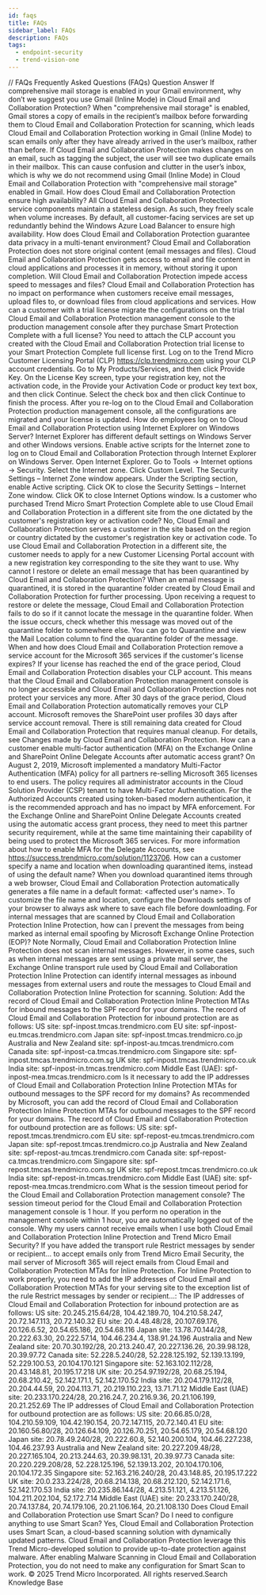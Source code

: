 ```yaml
---
id: faqs
title: FAQs
sidebar_label: FAQs
description: FAQs
tags:
  - endpoint-security
  - trend-vision-one
---
```


/*<![CDATA[*/ $('#title').html($('meta[name=map-description]').attr('content')); /*]]>*/ FAQs Frequently Asked Questions (FAQs) Question Answer If comprehensive mail storage is enabled in your Gmail environment, why don’t we suggest you use Gmail (Inline Mode) in Cloud Email and Collaboration Protection? When "comprehensive mail storage" is enabled, Gmail stores a copy of emails in the recipient’s mailbox before forwarding them to Cloud Email and Collaboration Protection for scanning, which leads Cloud Email and Collaboration Protection working in Gmail (Inline Mode) to scan emails only after they have already arrived in the user’s mailbox, rather than before. If Cloud Email and Collaboration Protection makes changes on an email, such as tagging the subject, the user will see two duplicate emails in their mailbox. This can cause confusion and clutter in the user’s inbox, which is why we do not recommend using Gmail (Inline Mode) in Cloud Email and Collaboration Protection with "comprehensive mail storage" enabled in Gmail. How does Cloud Email and Collaboration Protection ensure high availability? All Cloud Email and Collaboration Protection service components maintain a stateless design. As such, they freely scale when volume increases. By default, all customer-facing services are set up redundantly behind the Windows Azure Load Balancer to ensure high availability. How does Cloud Email and Collaboration Protection guarantee data privacy in a multi-tenant environment? Cloud Email and Collaboration Protection does not store original content (email messages and files). Cloud Email and Collaboration Protection gets access to email and file content in cloud applications and processes it in memory, without storing it upon completion. Will Cloud Email and Collaboration Protection impede access speed to messages and files? Cloud Email and Collaboration Protection has no impact on performance when customers receive email messages, upload files to, or download files from cloud applications and services. How can a customer with a trial license migrate the configurations on the trial Cloud Email and Collaboration Protection management console to the production management console after they purchase Smart Protection Complete with a full license? You need to attach the CLP account you created with the Cloud Email and Collaboration Protection trial license to your Smart Protection Complete full license first. Log on to the Trend Micro Customer Licensing Portal (CLP) https://clp.trendmicro.com using your CLP account credentials. Go to My Products/Services, and then click Provide Key. On the License Key screen, type your registration key, not the activation code, in the Provide your Activation Code or product key text box, and then click Continue. Select the check box and then click Continue to finish the process. After you re-log on to the Cloud Email and Collaboration Protection production management console, all the configurations are migrated and your license is updated. How do employees log on to Cloud Email and Collaboration Protection using Internet Explorer on Windows Server? Internet Explorer has different default settings on Windows Server and other Windows versions. Enable active scripts for the Internet zone to log on to Cloud Email and Collaboration Protection through Internet Explorer on Windows Server. Open Internet Explorer. Go to Tools → Internet options → Security. Select the Internet zone. Click Custom Level. The Security Settings – Internet Zone window appears. Under the Scripting section, enable Active scripting. Click OK to close the Security Settings – Internet Zone window. Click OK to close Internet Options window. Is a customer who purchased Trend Micro Smart Protection Complete able to use Cloud Email and Collaboration Protection in a different site from the one dictated by the customer's registration key or activation code? No, Cloud Email and Collaboration Protection serves a customer in the site based on the region or country dictated by the customer's registration key or activation code. To use Cloud Email and Collaboration Protection in a different site, the customer needs to apply for a new Customer Licensing Portal account with a new registration key corresponding to the site they want to use. Why cannot I restore or delete an email message that has been quarantined by Cloud Email and Collaboration Protection? When an email message is quarantined, it is stored in the quarantine folder created by Cloud Email and Collaboration Protection for further processing. Upon receiving a request to restore or delete the message, Cloud Email and Collaboration Protection fails to do so if it cannot locate the message in the quarantine folder. When the issue occurs, check whether this message was moved out of the quarantine folder to somewhere else. You can go to Quarantine and view the Mail Location column to find the quarantine folder of the message. When and how does Cloud Email and Collaboration Protection remove a service account for the Microsoft 365 services if the customer's license expires? If your license has reached the end of the grace period, Cloud Email and Collaboration Protection disables your CLP account. This means that the Cloud Email and Collaboration Protection management console is no longer accessible and Cloud Email and Collaboration Protection does not protect your services any more. After 30 days of the grace period, Cloud Email and Collaboration Protection automatically removes your CLP account. Microsoft removes the SharePoint user profiles 30 days after service account removal. There is still remaining data created for Cloud Email and Collaboration Protection that requires manual cleanup. For details, see Changes made by Cloud Email and Collaboration Protection. How can a customer enable multi-factor authentication (MFA) on the Exchange Online and SharePoint Online Delegate Accounts after automatic access grant? On August 2, 2019, Microsoft implemented a mandatory Multi-Factor Authentication (MFA) policy for all partners re-selling Microsoft 365 licenses to end users. The policy requires all administrator accounts in the Cloud Solution Provider (CSP) tenant to have Multi-Factor Authentication. For the Authorized Accounts created using token-based modern authentication, it is the recommended approach and has no impact by MFA enforcement. For the Exchange Online and SharePoint Online Delegate Accounts created using the automatic access grant process, they need to meet this partner security requirement, while at the same time maintaining their capability of being used to protect the Microsoft 365 services. For more information about how to enable MFA for the Delegate Accounts, see https://success.trendmicro.com/solution/1123706. How can a customer specify a name and location when downloading quarantined items, instead of using the default name? When you download quarantined items through a web browser, Cloud Email and Collaboration Protection automatically generates a file name in a default format: <timestamp>_<email subject or file name>_<affected user's name>. To customize the file name and location, configure the Downloads settings of your browser to always ask where to save each file before downloading. For internal messages that are scanned by Cloud Email and Collaboration Protection Inline Protection, how can I prevent the messages from being marked as internal email spoofing by Microsoft Exchange Online Protection (EOP)? Note Normally, Cloud Email and Collaboration Protection Inline Protection does not scan internal messages. However, in some cases, such as when internal messages are sent using a private mail server, the Exchange Online transport rule used by Cloud Email and Collaboration Protection Inline Protection can identify internal messages as inbound messages from external users and route the messages to Cloud Email and Collaboration Protection Inline Protection for scanning. Solution: Add the record of Cloud Email and Collaboration Protection Inline Protection MTAs for inbound messages to the SPF record for your domains. The record of Cloud Email and Collaboration Protection for inbound protection are as follows: US site: spf-inpost.tmcas.trendmicro.com EU site: spf-inpost-eu.tmcas.trendmicro.com Japan site: spf-inpost.tmcas.trendmicro.co.jp Australia and New Zealand site: spf-inpost-au.tmcas.trendmicro.com Canada site: spf-inpost-ca.tmcas.trendmicro.com Singapore site: spf-inpost.tmcas.trendmicro.com.sg UK site: spf-inpost.tmcas.trendmicro.co.uk India site: spf-inpost-in.tmcas.trendmicro.com Middle East (UAE): spf-inpost-mea.tmcas.trendmicro.com Is it necessary to add the IP addresses of Cloud Email and Collaboration Protection Inline Protection MTAs for outbound messages to the SPF record for my domains? As recommended by Microsoft, you can add the record of Cloud Email and Collaboration Protection Inline Protection MTAs for outbound messages to the SPF record for your domains. The record of Cloud Email and Collaboration Protection for outbound protection are as follows: US site: spf-repost.tmcas.trendmicro.com EU site: spf-repost-eu.tmcas.trendmicro.com Japan site: spf-repost.tmcas.trendmicro.co.jp Australia and New Zealand site: spf-repost-au.tmcas.trendmicro.com Canada site: spf-repost-ca.tmcas.trendmicro.com Singapore site: spf-repost.tmcas.trendmicro.com.sg UK site: spf-repost.tmcas.trendmicro.co.uk India site: spf-repost-in.tmcas.trendmicro.com Middle East (UAE) site: spf-repost-mea.tmcas.trendmicro.com What is the session timeout period for the Cloud Email and Collaboration Protection management console? The session timeout period for the Cloud Email and Collaboration Protection management console is 1 hour. If you perform no operation in the management console within 1 hour, you are automatically logged out of the console. Why my users cannot receive emails when I use both Cloud Email and Collaboration Protection Inline Protection and Trend Micro Email Security? If you have added the transport rule Restrict messages by sender or recipient... to accept emails only from Trend Micro Email Security, the mail server of Microsoft 365 will reject emails from Cloud Email and Collaboration Protection MTAs for Inline Protection. For Inline Protection to work properly, you need to add the IP addresses of Cloud Email and Collaboration Protection MTAs for your serving site to the exception list of the rule Restrict messages by sender or recipient...: The IP addresses of Cloud Email and Collaboration Protection for inbound protection are as follows: US site: 20.245.215.64/28, 104.42.189.70, 104.210.58.247, 20.72.147.113, 20.72.140.32 EU site: 20.4.48.48/28, 20.107.69.176, 20.126.6.52, 20.54.65.186, 20.54.68.116 Japan site: 13.78.70.144/28, 20.222.63.30, 20.222.57.14, 104.46.234.4, 138.91.24.196 Australia and New Zealand site: 20.70.30.192/28, 20.213.240.47, 20.227.136.26, 20.39.98.128, 20.39.97.72 Canada site: 52.228.5.240/28, 52.228.125.192, 52.139.13.199, 52.229.100.53, 20.104.170.121 Singapore site: 52.163.102.112/28, 20.43.148.81, 20.195.17.218 UK site: 20.254.97.192/28, 20.68.25.194, 20.68.210.42, 52.142.171.1, 52.142.170.52 India site: 20.204.179.112/28, 20.204.44.59, 20.204.113.71, 20.219.110.223, 13.71.71.12 Middle East (UAE) site: 20.233.170.224/28, 20.216.24.7, 20.216.9.36, 20.21.106.199, 20.21.252.69 The IP addresses of Cloud Email and Collaboration Protection for outbound protection are as follows: US site: 20.66.85.0/28, 104.210.59.109, 104.42.190.154, 20.72.147.115, 20.72.140.41 EU site: 20.160.56.80/28, 20.126.64.109, 20.126.70.251, 20.54.65.179, 20.54.68.120 Japan site: 20.78.49.240/28, 20.222.60.8, 52.140.200.104, 104.46.227.238, 104.46.237.93 Australia and New Zealand site: 20.227.209.48/28, 20.227.165.104, 20.213.244.63, 20.39.98.131, 20.39.97.73 Canada site: 20.220.229.208/28, 52.228.125.196, 52.139.13.202, 20.104.170.106, 20.104.172.35 Singapore site: 52.163.216.240/28, 20.43.148.85, 20.195.17.222 UK site: 20.0.233.224/28, 20.68.214.138, 20.68.212.120, 52.142.171.6, 52.142.170.53 India site: 20.235.86.144/28, 4.213.51.121, 4.213.51.126, 104.211.202.104, 52.172.7.14 Middle East (UAE) site: 20.233.170.240/28, 20.74.137.84, 20.74.179.106, 20.21.106.164, 20.21.108.130 Does Cloud Email and Collaboration Protection use Smart Scan? Do I need to configure anything to use Smart Scan? Yes, Cloud Email and Collaboration Protection uses Smart Scan, a cloud-based scanning solution with dynamically updated patterns. Cloud Email and Collaboration Protection leverage this Trend Micro-developed solution to provide up-to-date protection against malware. After enabling Malware Scanning in Cloud Email and Collaboration Protection, you do not need to make any configuration for Smart Scan to work. © 2025 Trend Micro Incorporated. All rights reserved.Search Knowledge Base
